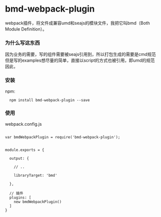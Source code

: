 # bmd-webpack-plugin

webpack插件，将文件成兼容umd和seajs的模块文件，我把它叫bmd（Both Module Definition）。

### 为什么写这东西

因为业务的需要，写的组件需要被seajs引用到，所以打包生成的需要是cmd规范  
但是写的examples想尽量的简单，直接以script的方式也被引用，即umd的规范
因此，

### 安装

npm:

```
  npm install bmd-webpack-plugin --save
```


### 使用

webpack.config.js

```

var bmdWebpackPlugin = require('bmd-webpack-plugin');


module.exports = {

  output: {

    // ..

    libraryTarget: 'bmd'

  },

  // 插件
  plugins: [
    new bmdWebpackPlugin()
  ]
}

```
